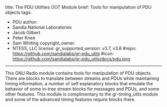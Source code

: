 title: The PDU Utilities OOT Module
brief: Tools for manipulation of PDU objects
tags:
  - PDU
author:
  - Sandia National Laboratories
  - Jacob Gilbert
  - Peter Knee
  - Sam Whiting
copyright_owner:
  - NTESS, LLC
license:
gr_supported_version: v3.7, v3.8
#repo: https://github.com/sandialabs/gr-pdu_utils
#icon: https://github.com/sandialabs/gr-pdu_utils/docs/pdu.png
---
This GNU Radio module contains tools for manipulation of PDU objects. There are blocks to translate between streams and PDUs while maintaining timing information, a number of self explanatory blocks that emulate the behavior of some in-tree stream blocks for messages and PDUs, and some other features. This module is complimentary to the gr-timing_utils module and some of the advanced timing features require blocks there.
